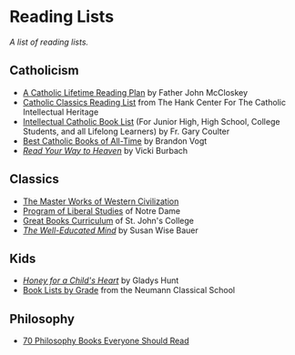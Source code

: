 # Reading Lists
*A list of reading lists.*

## Catholicism
- [A Catholic Lifetime Reading Plan](https://www.catholicity.com/mccloskey/readingplan.html) by Father John McCloskey
- [Catholic Classics Reading List](https://www.luc.edu/ccih/CatholicClassicsReadingList.shtml) from The Hank Center For The Catholic Intellectual Heritage
- [Intellectual Catholic Book List](http://frcoulter.com/books/booklist.html) (For Junior High, High School, College Students, and all Lifelong Learners) by Fr. Gary Coulter
- [Best Catholic Books of All-Time](https://brandonvogt.com/best-catholic-books-of-all-time/) by Brandon Vogt
- [*Read Your Way to Heaven*](https://www.amazon.com/How-Read-Your-Way-Heaven/dp/1622823605/ref=sr_1_1?ie=UTF8&qid=1542381704&sr=8-1&keywords=read+your+way+to+heaven) by Vicki Burbach

## Classics
- [The Master Works of Western Civilization](http://www2.latech.edu/~bmagee/201/great_books_etexts.html)
- [Program of Liberal Studies](https://pls.nd.edu/requirements-and-courses/great-books-seminars/) of Notre Dame
- [Great Books Curriculum](https://www.sjc.edu/academic-programs/undergraduate/great-books-reading-list) of St. John's College
- [*The Well-Educated Mind*](https://www.amazon.com/Well-Educated-Mind-Classical-Education-Expanded/dp/039308096X/ref=sr_1_1?ie=UTF8&qid=1542381656&sr=8-1&keywords=susan+wise+bauer) by Susan Wise Bauer


## Kids
- [*Honey for a Child's Heart*](https://www.amazon.com/Honey-Childs-Heart-Gladys-Hunt/dp/0310242460/ref=sr_1_1?ie=UTF8&qid=1542381620&sr=8-1&keywords=honey+for+a+child%27s+heart) by Gladys Hunt
- [Book Lists by Grade](http://neumannschool.org/academics/book-list/) from the Neumann Classical School


## Philosophy
- [70 Philosophy Books Everyone Should Read](https://iainews.iai.tv/articles/70-philosophy-books-everyone-should-read-auid-1168)
